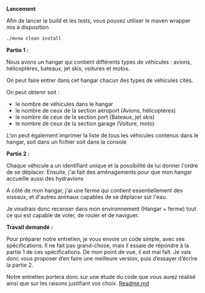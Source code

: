 **Lancement**

Afin de lancer le build et les tests, vous pouvez utiliser le maven wrapper mis à disposition

```bash
./mvnw clean install
```


**Partie 1 :**  
  
Nous avons un hangar qui contient différents types de véhicules : avions, hélicoptères, bateaux, jet skis, voitures et motos.     
    
On peut faire entrer dans cet hangar chacun des types de véhicules cités.     
    
On peut obtenir soit :   
  
 - le nombre de véhicules dans le hangar   
 - le nombre de ceux de la section aéroport (Avions, hélicoptères)    
 - le nombre de ceux de la section port (Bateaux, jet skis)    
 - le nombre de ceux de la section garage (Voiture, moto)  
  
L'on peut également imprimer la liste de tous les véhicules contenus dans le hangar, soit dans un fichier soit dans la console  
  
**Partie 2 :**  
  
Chaque véhicule a un identifiant unique et la possibilité de lui donner l'ordre de se déplacer. Ensuite, j'ai fait des aménagements pour que mon hangar accueille aussi des hydravions  
  
A côté de mon hangar, j'ai une ferme qui contient essentiellement des oiseaux, et d'autres animaux capables de se déplacer sur l'eau.   
  
Je voudrais donc recenser dans mon environnement (Hangar + ferme) tout ce qui est capable de voler, de rouler et de naviguer.


**Travail demandé :**

Pour préparer notre entretien, je vous envoie un code simple, avec ses spécifications. Il ne fait pas grand-chose, mais il essaie de répondre à la partie 1 de ces spécifications. De mon point de vue, il est mal fait. Je vais donc vous proposer d’en faire une meilleure version, puis d’essayer d’écrire la partie 2.

Notre entretien portera donc sur une étude du code que vous aurez réalisé ainsi que sur les raisons justifiant vos choix.
[Readme.md](Readme.md)